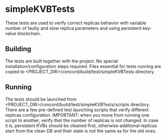 # simpleKVBTests

These tests are used to verify correct replicas behavior with variable number
 of faulty and slow replica parameters and using persistent key-value 
 blockchain.

## Building

The tests are built together with the project. No special 
installation/configuration steps required. Files essential for tests running 
are copied to <PROJECT_DIR>/concord/build/test/simpleKVBTests directory.

## Running

The tests should be launched from 
<PROJECT_DIR>/concord/build/test/simpleKVBTests/scripts directory.
There are a few pre-defined test launching scripts that verify different 
replicas configuration. IMPORTANT: when you move from running one script to 
another, verify that the number of replicas is not changed. In case it is, 
persistent KVBs should be cleaned first, otherwise additional replicas start 
from the clean DB and their state is not the same as for the old ones.



